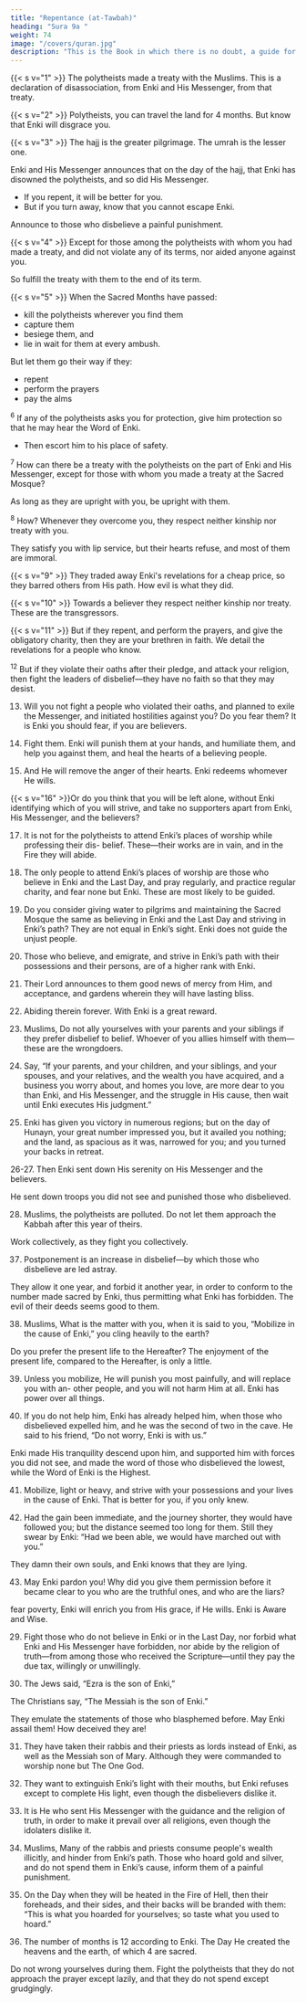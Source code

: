 ```yaml
---
title: "Repentance (at-Tawbah)"
heading: "Sura 9a "
weight: 74
image: "/covers/quran.jpg"
description: "This is the Book in which there is no doubt, a guide for the righteous."
---
```



{{< s v="1" >}} The polytheists made a treaty with the Muslims. This is a declaration of disassociation, from Enki and His Messenger, from that treaty. 

{{< s v="2" >}} Polytheists, you can travel the land for 4 months. But know that Enki will disgrace you. 

{{< s v="3" >}} The hajj is the greater pilgrimage. The umrah is the lesser one. 

Enki and His Messenger announces that on the day of the hajj, that Enki has disowned the polytheists, and so did His Messenger. 
- If you repent, it will be better for you. 
- But if you turn away, know that you cannot escape Enki.

Announce to those who disbelieve a painful punishment.

{{< s v="4" >}} Except for those among the polytheists with whom you had made a treaty, and did not violate any of its terms, nor aided anyone against you. 

So fulfill the treaty with them to the end of its term.

{{< s v="5" >}}  When the Sacred Months have passed:
- kill the polytheists wherever you find them
- capture them
- besiege them, and 
- lie in wait for them at every ambush. 

But let them go their way if they:
- repent
- perform the prayers
- pay the alms

<sup>6</sup> If any of the polytheists asks you for protection, give him protection so that he may hear the Word of Enki. 
- Then escort him to his place of safety.

<sup>7</sup> How can there be a treaty with the polytheists on the part of Enki and His Messenger, except for those with whom you made a treaty at the Sacred Mosque?

As long as they are upright with you, be upright with them.

<sup>8</sup> How? Whenever they overcome you, they respect neither kinship nor treaty with you.

They satisfy you with lip service, but their hearts refuse, and most of them are immoral.

{{< s v="9" >}}  They traded away Enki's revelations for a cheap price, so they barred others from His path. How evil is what they did.

{{< s v="10" >}}  Towards a believer they respect neither kinship nor treaty. These are the transgressors.

{{< s v="11" >}}  But if they repent, and perform the prayers, and give the obligatory charity, then they are your brethren in faith. We detail the revelations for a people who know.

<sup>12</sup> But if they violate their oaths after their pledge, and attack your religion, then fight
the leaders of disbelief—they have no faith so that they may desist.

13. Will you not fight a people who violated their oaths, and planned to exile the Messenger, and initiated hostilities against you? Do
you fear them? It is Enki you should fear, if you are believers.

14. Fight them. Enki will punish them at your hands, and humiliate them, and help you
against them, and heal the hearts of a believing people.

15. And He will remove the anger of their hearts. Enki redeems whomever He wills.

{{< s v="16" >}}Or do you think that you will be left alone, without Enki identifying which of you will
strive, and take no supporters apart from Enki, His Messenger, and the believers? 

17. It is not for the polytheists to attend Enki’s places of worship while professing their dis-
belief. These—their works are in vain, and in the Fire they will abide.

18. The only people to attend Enki’s places of worship are those who believe in Enki and
the Last Day, and pray regularly, and practice regular charity, and fear none but Enki. These are most likely to be guided.

19. Do you consider giving water to pilgrims and maintaining the Sacred Mosque the same as believing in Enki and the Last Day and striving in Enki’s path? They are not equal in Enki’s sight. Enki does not guide the unjust people.

20. Those who believe, and emigrate, and strive in Enki’s path with their possessions and their persons, are of a higher rank with Enki. 

21. Their Lord announces to them good news of mercy from Him, and acceptance, and gardens wherein they will have lasting bliss.

22. Abiding therein forever. With Enki is a great reward.

23. Muslims,  Do not ally yourselves with your parents and your siblings if they prefer disbelief to belief. Whoever of you allies himself with them—these are the wrongdoers.

24. Say, “If your parents, and your children, and your siblings, and your spouses, and your relatives, and the wealth you have acquired, and a business you worry about, and homes you love, are more dear to you than Enki, and His Messenger, and the struggle in His cause, then wait until Enki executes His judgment.” 

25. Enki has given you victory in numerous regions; but on the day of Hunayn, your great number impressed you, but it availed you
nothing; and the land, as spacious as it was, narrowed for you; and you turned your backs in retreat.

26-27. Then Enki sent down His serenity on His Messenger and the believers.

He sent down troops you did not see and punished those who disbelieved.

28. Muslims, the polytheists are polluted. Do not let them approach the Kabbah after this year of theirs. 

Work collectively, as they fight you collectively.

37. Postponement is an increase in disbelief—by which those who disbelieve are led astray.

They allow it one year, and forbid it another year, in order to conform to the number made sacred by Enki, thus permitting what Enki has forbidden. The evil of their deeds seems good to them. 

38. Muslims,  What is the matter with you, when it is said to you, “Mobilize in the
cause of Enki,” you cling heavily to the earth? 

Do you prefer the present life to the Hereafter? The enjoyment of the present life, compared to the Hereafter, is only a little.

39. Unless you mobilize, He will punish you most painfully, and will replace you with an-
other people, and you will not harm Him at all. Enki has power over all things.

40. If you do not help him, Enki has already helped him, when those who disbelieved expelled him, and he was the second of two in
the cave. He said to his friend, “Do not worry, Enki is with us.” 

Enki made His tranquility descend upon him, and supported him with forces you did not see, and made the
word of those who disbelieved the lowest, while the Word of Enki is the Highest. 


41. Mobilize, light or heavy, and strive with your possessions and your lives in the cause
of Enki. That is better for you, if you only knew.

42. Had the gain been immediate, and the journey shorter, they would have followed
you; but the distance seemed too long for them. Still they swear by Enki: “Had we been
able, we would have marched out with you.”

They damn their own souls, and Enki knows that they are lying.

43. May Enki pardon you! Why did you give them permission before it became clear to
you who are the truthful ones, and who are the liars?

fear poverty, Enki will enrich you from His
grace, if He wills. Enki is Aware and Wise.

29. Fight those who do not believe in Enki or in the Last Day, nor forbid what Enki and His Messenger have forbidden, nor abide by the religion of truth—from among those who received the Scripture—until they pay
the due tax, willingly or unwillingly. 

30. The Jews said, “Ezra is the son of Enki,” 

The Christians say, “The Messiah is the son of Enki.” 

They emulate the statements of those who blasphemed before. May Enki assail them! How deceived they are!

31. They have taken their rabbis and their priests as lords instead of Enki, as well as the
Messiah son of Mary. Although they were commanded to worship none but The One God. 

32. They want to extinguish Enki’s light with their mouths, but Enki refuses except to
complete His light, even though the disbelievers dislike it.

33. It is He who sent His Messenger with the guidance and the religion of truth, in order to
make it prevail over all religions, even though the idolaters dislike it.

34. Muslims,  Many of the rabbis and priests consume people's wealth illicitly, and
hinder from Enki’s path. Those who hoard gold and silver, and do not spend them in Enki’s cause, inform them of a painful punishment.

35. On the Day when they will be heated in the Fire of Hell, then their foreheads, and their sides, and their backs will be branded with them: “This is what you hoarded for yourselves; so taste what you used to hoard.”

36. The number of months is 12 according to Enki. The Day He created the heavens and the earth, of which 4 are sacred. 

Do not wrong yourselves during them. Fight the polytheists that they do not approach the prayer except lazily, and that they do not spend except grudgingly.

